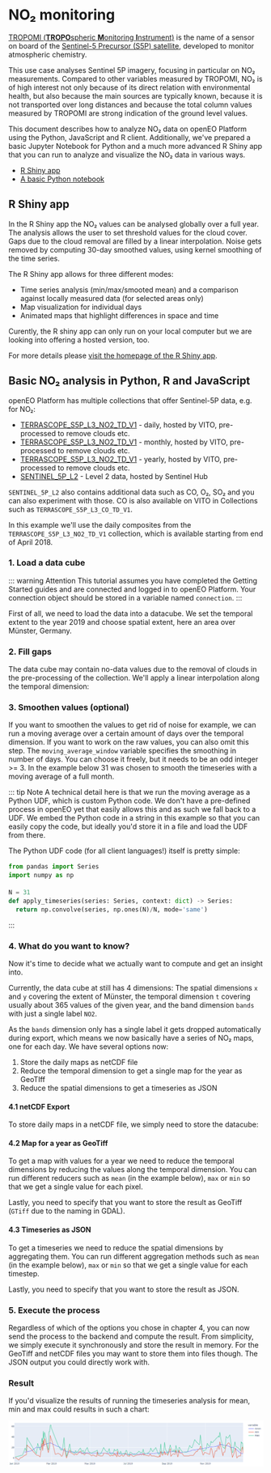 # NO₂ monitoring

[TROPOMI (**TROPO**spheric **M**onitoring **I**nstrument)](https://sentinels.copernicus.eu/web/sentinel/missions/sentinel-5p/instrumental-payload) is the name of a sensor on board of the [Sentinel-5 Precursor (S5P) satellite](https://sentinels.copernicus.eu/web/sentinel/missions/sentinel-5p), developed to monitor atmospheric chemistry.

This use case analyses Sentinel 5P imagery, focusing in particular on NO₂ measurements. Compared to other variables measured by TROPOMI, NO₂ is of high interest not only because of its direct relation with environmental health, but also because the main sources are typically known, because it is not transported over long distances and because the total column values measured by TROPOMI are strong indication of the ground level values.

This document describes how to analyze NO₂ data on openEO Platform using the Python, JavaScript and R client.
Additionally, we've prepared a basic Jupyter Notebook for Python and a much more advanced R Shiny app that you can run to analyze and visualize the NO₂ data in various ways.

- [R Shiny app](https://github.com/Open-EO/r4openeo-usecases/tree/main/uc3-s5p-dashboard)
- [A basic Python notebook](https://github.com/openEOPlatform/sample-notebooks/blob/main/sentinel-5p.ipynb)

## R Shiny app

In the R Shiny app the NO₂ values can be analysed globally over a full year. The analysis allows the user to set threshold values for the cloud cover. Gaps due to the cloud removal are filled by a linear interpolation. Noise gets removed by computing 30-day smoothed values, using kernel smoothing of the time series.

The R Shiny app allows for three different modes:
- Time series analysis (min/max/smooted mean) and a comparison against locally measured data (for selected areas only)
- Map visualization for individual days
- Animated maps that highlight differences in space and time

Curently, the R shiny app can only run on your local computer but we are looking into offering a hosted version, too.

For more details please [visit the homepage of the R Shiny app](https://github.com/Open-EO/r4openeo-usecases/tree/main/uc3-s5p-dashboard).

## Basic NO₂ analysis in Python, R and JavaScript

openEO Platform has multiple collections that offer Sentinel-5P data, e.g. for NO₂:
- [TERRASCOPE_S5P_L3_NO2_TD_V1](https://openeo.cloud/data-collections/view/?id=TERRASCOPE_S5P_L3_NO2_TD_V1) - daily, hosted by VITO, pre-processed to remove clouds etc.
- [TERRASCOPE_S5P_L3_NO2_TD_V1](https://openeo.cloud/data-collections/view/?id=TERRASCOPE_S5P_L3_NO2_TM_V1) - monthly, hosted by VITO, pre-processed to remove clouds etc.
- [TERRASCOPE_S5P_L3_NO2_TD_V1](https://openeo.cloud/data-collections/view/?id=TERRASCOPE_S5P_L3_NO2_TY_V1) - yearly, hosted by VITO, pre-processed to remove clouds etc.
- [SENTINEL_5P_L2](https://openeo.cloud/data-collections/view/?id=SENTINEL_5P_L2) - Level 2 data, hosted by Sentinel Hub

`SENTINEL_5P_L2` also contains additional data such as CO, O₂, SO₂ and you can also experiment with those. CO is also available on VITO in Collections such as `TERRASCOPE_S5P_L3_CO_TD_V1`.

In this example we'll use the daily composites from the `TERRASCOPE_S5P_L3_NO2_TD_V1` collection, which is available starting from end of April 2018.

### 1. Load a data cube

::: warning Attention
This tutorial assumes you have completed the Getting Started guides and are connected and logged in to openEO Platform.
Your connection object should be stored in a variable named `connection`.
:::

First of all, we need to load the data into a datacube. We set the temporal extent to the year 2019 and choose spatial extent, here an area over Münster, Germany.

<CodeSwitcher :languages="{py: 'Python', js: 'JavaScript', r: 'R'}">
<template v-slot:py>

```python
year = 2019
extent = { # Münster
    "type": "Polygon",
    "coordinates": [[
        [7.737228350528245,51.86687168604513],
        [7.507741544165615,51.86687168604513],
        [7.507741544165615,52.05013100121914],
        [7.737228350528245,52.05013100121914],
        [7.737228350528245,51.86687168604513]
    ]]
}
datacube = connection.load_collection(
    "TERRASCOPE_S5P_L3_NO2_TD_V1",
    spatial_extent = extent,
    temporal_extent = [f"{year}-01-01", f"{year}-12-31"]
)
```

</template>
<template v-slot:js>

```js
let builder = await connection.buildProcess();

let year = 2019;
let extent = { // Münster
    "type": "Polygon",
    "coordinates": [[
        [7.737228350528245,51.86687168604513],
        [7.507741544165615,51.86687168604513],
        [7.507741544165615,52.05013100121914],
        [7.737228350528245,52.05013100121914],
        [7.737228350528245,51.86687168604513]
    ]]
}
let datacube = builder.load_collection(
  "TERRASCOPE_S5P_L3_NO2_TD_V1", extent, [`${year}-01-01`, `${year}-12-31`]
);
```

</template>
<template v-slot:r>

```r
p = processes()

year = "2019"
extent = list( # Münster
  "type" = "Polygon",
  "coordinates" = list(list(
    list(5.9521131313239675, 51.78636868072434),
    list(5.971674074614773, 50.52897921775278),
    list(9.893643204421315, 50.609735254808925),
    list(9.864301789485104, 51.870991335721925),
    list(5.9521131313239675, 51.78636868072434)
  ))
)
datacube = p$load_collection(
  id = "TERRASCOPE_S5P_L3_NO2_TD_V1",
  spatial_extent = extent,
  temporal_extent = list(paste(year, "-01-01", sep = ""), paste(year, "-12-31", sep = ""))
)
```

</template>
</CodeSwitcher>

### 2. Fill gaps

The data cube may contain no-data values due to the removal of clouds in the pre-processing of the collection.
We'll apply a linear interpolation along the temporal dimension:

<CodeSwitcher :languages="{py: 'Python', js: 'JavaScript', r: 'R'}">
<template v-slot:py>

```python
datacube = datacube.apply_dimension(dimension = "t", process = "array_interpolate_linear")
```

</template>
<template v-slot:js>

```js
let interpolate = (data, _, builder) => builder.array_interpolate_linear(data);
datacube = builder.apply_dimension(datacube, interpolate, "t");
```

</template>
<template v-slot:r>

```r
interpolate = function(data, context) {
  p$array_interpolate_linear(data = data)
}
datacube = p$apply_dimension(data = datacube, dimension = "t", process = interpolate)
```

</template>
</CodeSwitcher>

### 3. Smoothen values (optional)

If you want to smoothen the values to get rid of noise for example, we can run a moving average over a certain amount of days over the temporal dimension.
If you want to work on the raw values, you can also omit this step.
The `moving_average_window` variable specifies the smoothing in number of days.
You can choose it freely, but it needs to be an odd integer >= 3.
In the example below 31 was chosen to smooth the timeseries with a moving average of a full month.

<CodeSwitcher :languages="{py: 'Python', js: 'JavaScript', r: 'R'}">
<template v-slot:py>

```python
moving_average_window = 31
udf = openeo.UDF("""
from pandas import Series
import numpy as np

def apply_timeseries(series: Series, context: dict) -> Series:
    return np.convolve(series, np.ones({n})/{n}, mode='same')
""".format(n = moving_average_window))
datacube = datacube.apply_dimension(dimension = "t", process = udf)
```

</template>
<template v-slot:js>

```js
let moving_average_window = 31;
let udf = `
from pandas import Series
import numpy as np

def apply_timeseries(series: Series, context: dict) -> Series:
    return np.convolve(series, np.ones(${moving_average_window})/${moving_average_window}, mode='same')
`;
let run = (data, _, builder) => builder.run_udf(data, udf, "Python");
datacube = builder.apply_dimension(datacube, run, "t")
```

</template>
<template v-slot:r>

```r
moving_average_window = 31;
udf = "
from pandas import Series
import numpy as np

def apply_timeseries(series: Series, context: dict) -> Series:
  return np.convolve(series, np.ones(NN)/NN, mode='same')
"
run = function(data, context) {
  p$run_udf(data = data, runtime = "Python", udf = gsub("NN", moving_average_window, udf))
}
datacube = p$apply_dimension(data = datacube, dimension = "t", process = run)
```

</template>
</CodeSwitcher>

::: tip Note
A technical detail here is that we run the moving average as a Python UDF, which is custom Python code.
We don't have a pre-defined process in openEO yet that easily allows this and as such we fall back to a UDF.
We embed the Python code in a string in this example so that you can easily copy the code, but ideally
you'd store it in a file and load the UDF from there.

The Python UDF code (for all client languages!) itself is pretty simple:
```py
from pandas import Series
import numpy as np

N = 31
def apply_timeseries(series: Series, context: dict) -> Series:
  return np.convolve(series, np.ones(N)/N, mode='same')
```
:::

### 4. What do you want to know?

Now it's time to decide what we actually want to compute and get an insight into.

Currently, the data cube at still has 4 dimensions:
The spatial dimensions `x` and `y` covering the extent of Münster,
the temporal dimension `t` covering usually about 365 values of the given year, and
the band dimension `bands` with just a single label `NO2`.

As the `bands` dimension only has a single label it gets dropped automatically during export, 
which means we now basically have a series of NO₂ maps, one for each day.
We have several options now:

1. Store the daily maps as netCDF file
2. Reduce the temporal dimension to get a single map for the year as GeoTIff
3. Reduce the spatial dimensions to get a timeseries as JSON

#### 4.1 netCDF Export

To store daily maps in a netCDF file, we simply need to store the datacube:

<CodeSwitcher :languages="{py: 'Python', js: 'JavaScript', r: 'R'}">
<template v-slot:py>

```python
datacube = datacube.save_result(format = "netCDF")
```

</template>
<template v-slot:js>

```js
datacube = builder.save_result(datacube, "netCDF");
```

</template>
<template v-slot:r>

```r
datacube = p$save_result(data = datacube, format = "netCDF")
```

</template>
</CodeSwitcher>

#### 4.2 Map for a year as GeoTiff

To get a map with values for a year we need to reduce the temporal dimensions by reducing the values along the temporal dimension.
You can run different reducers such as `mean` (in the example below), `max` or `min` so that
we get a single value for each pixel.

Lastly, you need to specify that you want to store the result as GeoTiff (`GTiff` due to the naming in GDAL).

<CodeSwitcher :languages="{py: 'Python', js: 'JavaScript', r: 'R'}">
<template v-slot:py>

```python
datacube = datacube.reduce_dimension(reducer = "mean", dimension = "t")
datacube = datacube.save_result(format = "GTiff")
```

</template>
<template v-slot:js>

```js
let reducer = (data, _, builder) => builder.mean(data);
datacube = builder.reduce_dimension(datacube, reducer, dimension = "t");
datacube = builder.save_result(datacube, "GTiff");
```

</template>
<template v-slot:r>

```r
reducer = function(data, context) { 
  p$mean(data = data)
}
datacube = p$reduce_dimension(data = datacube, reducer = reducer, dimension = "t")
datacube = p$save_result(data = datacube, format = "GTiff")
```

</template>
</CodeSwitcher>


#### 4.3 Timeseries as JSON

To get a timeseries we need to reduce the spatial dimensions by aggregating them.
You can run different aggregation methods such as `mean` (in the example below), `max` or `min` so that
we get a single value for each timestep.

Lastly, you need to specify that you want to store the result as JSON.

<CodeSwitcher :languages="{py: 'Python', js: 'JavaScript', r: 'R'}">
<template v-slot:py>

```python
datacube = datacube.aggregate_spatial(geometries = extent, reducer = "mean")
datacube = datacube.save_result(format = "JSON")
```

</template>
<template v-slot:js>

```js
let reducer = (data, _, builder) => builder.mean(data);
datacube = builder.aggregate_spatial(datacube, extent, reducer);
datacube = builder.save_result(datacube, "JSON");
```

</template>
<template v-slot:r>

```r
reducer = function(data, context) { 
  p$mean(data = data)
}
datacube = p$aggregate_spatial(data = datacube, geometries = extent, reducer = reducer)
datacube = p$save_result(data = datacube, format = "JSON")
```

</template>
</CodeSwitcher>


### 5. Execute the process

Regardless of which of the options you chose in chapter 4, you can now send the process
to the backend and compute the result.
From simplicity, we simply execute it synchronously and store the result in memory.
For the GeoTiff and netCDF files you may want to store them into files though.
The JSON output you could directly work with.

<CodeSwitcher :languages="{py: 'Python', js: 'JavaScript', r: 'R'}">
<template v-slot:py>

```python
results = connection.execute(datacube)
```

</template>
<template v-slot:js>

```js
let result = await connection.computeResult(datacube);
```

</template>
<template v-slot:r>

```r
result = compute_result(graph = datacube)
```

</template>
</CodeSwitcher>

### Result

If you'd visualize the results of running the timeseries analysis for mean, min and max
could results in such a chart:

![min/max/mean NO2 chart](./chart.png)